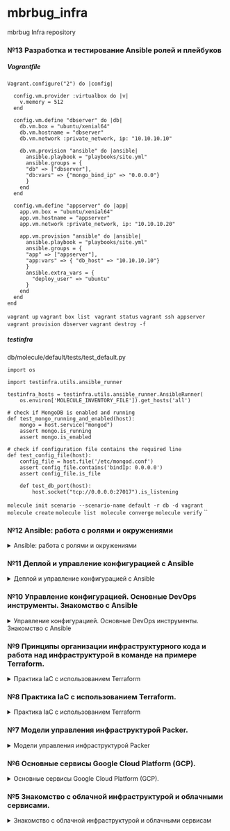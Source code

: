 # mbrbug_infra
mbrbug Infra repository

### №13 Разработка и тестирование Ansible ролей и плейбуков

##### Vagrantfile
```
Vagrant.configure("2") do |config|

  config.vm.provider :virtualbox do |v|
    v.memory = 512
  end

  config.vm.define "dbserver" do |db|
    db.vm.box = "ubuntu/xenial64"
    db.vm.hostname = "dbserver"
    db.vm.network :private_network, ip: "10.10.10.10"

    db.vm.provision "ansible" do |ansible|
      ansible.playbook = "playbooks/site.yml"
      ansible.groups = {
      "db" => ["dbserver"],
      "db:vars" => {"mongo_bind_ip" => "0.0.0.0"}
      }
    end
  end

  config.vm.define "appserver" do |app|
    app.vm.box = "ubuntu/xenial64"
    app.vm.hostname = "appserver"
    app.vm.network :private_network, ip: "10.10.10.20"

    app.vm.provision "ansible" do |ansible|
      ansible.playbook = "playbooks/site.yml"
      ansible.groups = {
      "app" => ["appserver"],
      "app:vars" => { "db_host" => "10.10.10.10"}
      }
      ansible.extra_vars = {
        "deploy_user" => "ubuntu"
      }
    end
  end
end
```
`vagrant up`
`vagrant box list `
`vagrant status`
`vagrant ssh appserver`
`vagrant provision dbserver`
`vagrant destroy -f`

##### testinfra
db/molecule/default/tests/test_default.py
```
import os

import testinfra.utils.ansible_runner

testinfra_hosts = testinfra.utils.ansible_runner.AnsibleRunner(
    os.environ['MOLECULE_INVENTORY_FILE']).get_hosts('all')

# check if MongoDB is enabled and running
def test_mongo_running_and_enabled(host):
    mongo = host.service("mongod")
    assert mongo.is_running
    assert mongo.is_enabled

# check if configuration file contains the required line
def test_config_file(host):
    config_file = host.file('/etc/mongod.conf')
    assert config_file.contains('bindIp: 0.0.0.0')
    assert config_file.is_file

    def test_db_port(host):
        host.socket("tcp://0.0.0.0:27017").is_listening    
```
`molecule init scenario --scenario-name default -r db -d vagrant`
` molecule create`
`molecule list `
`molecule converge`
`molecule verify`
``

### №12 Ansible: работа с ролями и окружениями

<details>
  <summary>Ansible: работа с ролями и окружениями</summary>

##### Роли Ansible
`ansible-galaxy init app`
##### вызов роли в плейбуке
```
roles:
- app
```
###### best-practice!!!
`ansible-playbook -i environments/prod/inventory deploy.yml`
```
[defaults]
inventory = ./environments/stage/inventory # Inventory по-умолчанию задается здесь
```
##### group_vars/[all,app,db]
переменные для групп хостов
Использование:
Для роли app в файле ansible/roles/app/defaults/main.yml:

###### defaults file for app
db_host: 127.0.0.1
env: local

##### var example
Для роли app (файл ansible/roles/app/tasks/main.yml):
Добавим такой же таск в роль db (файл
ansible/roles/db/tasks/main.yml):
```
# tasks file for app
- name: Show info about the env this host belongs to
debug:
msg: "This host is in {{ env }} environment!!!"
```

##### Работа с Community-ролями
работа с ними производится с помощью утилиты ansible-galaxy и файла requirements.yml
###### requirements.yml
```
- src: jdauphant.nginx
version: v2.21.1
```
Установка роли
`ansible-galaxy install -r environments/stage/requirements.yml`
Добавим эти переменные в stage/group_vars/app
```
nginx_sites:
default:
- listen 80
- server_name "reddit"
- location / {
proxy_pass http://127.0.0.1:80;
}
```
##### Работа с Ansible Vault
Для шифрования используется мастер-пароль (aka vault key).
Его нужно передавать команде ansible-playbook при запуске,
либо указать файл с ключом в ansible.cfg.
ansible.config
```
[defaults]
...
vault_password_file = vault.key
```
ansible/playbooks/users.yml
```
- name: Create users
hosts: all
become: true
vars_files:
- "{{ inventory_dir }}/credentials.yml"
tasks:
- name: create users
user:
name: "{{ item.key }}"
password: "{{ item.value.password|password_hash('sha512',
65534|random(seed=inventory_hostname)|string) }}"
groups: "{{ item.value.groups | default(omit) }}"
with_dict: "{{ credentials.users }}"
```
ansible/environments/prod/credentials.yml
```
credentials:
users:
admin:
password: admin123
groups: sudo
```
`ansible-vault encrypt environments/prod/credentials.yml`
`ansible-vault edit <file>`
`ansible-vault decrypt <file>`
##### Работа с trytravis
```
dist: trusty
sudo: required
language: bash
before_install:
- curl https://raw.githubusercontent.com/express42/otus-homeworks/2019-11/run.sh |
  bash

install:
- sudo pip install -r ansible/requirements.txt

script:
- packer validate -var-file=packer/variables.json.example packer/app.json

branches:
  only:
  - master
  - ansible-3

notifications:
  slack:
    rooms:
      secure: k8  .....   23bPHMhyFoJkRahm5sJQ=
```
</details>

### №11 Деплой и управление конфигурацией с Ansible

<details>
  <summary>Деплой и управление конфигурацией с Ansible</summary>

ansible/templates, файлы \*.j2
variable вида  `{{ mongo_port | default('27017') }}`

а в плейбуке
```
   vars:
    mongo_bind_ip: 0.0.0.0
```
пробный запуск `ansible-playbook reddit_app.yml --check --limit app --tags app-tag`

и ограничение действия к указанным группам хостов и/или тегам

##### handlers
```
- name: Configure hosts & deploy application
hosts: all
vars:
mongo_bind_ip: 0.0.0.0
tasks:
- name: Change mongo config file
become: true
template:
src: templates/mongod.conf.j2
dest: /etc/mongod.conf
mode: 0644
tags: db-tag
notify: restart mongod
handlers: # <-- Добавим блок handlers и задачу
- name: restart mongod
become: true
service: name=mongod state=restarted
```

###### Задание со *
К прошлому динамическому инвентори добавился внутренный адрес сервера db.
Он записывается в качестве переменной db_int_ip
```

    "app":  {
      "hosts": [
          "$app_ip"
      ],
        "vars": {
            "db_ip_int": "$db_ip_int"
        }
    },

```
```
---
- name: Configure App
  hosts: app
  become: true
  vars:
   db_host: "{{ db_ip_int }}"
```
скрипт указан в ansible.cfg в качестве inventory файла
```
inventory = ./dyn_inv.sh
```

##### Провижининг ansible в Packer
```
"provisioners": [
{
"type": "ansible",
"playbook_file": "ansible/packer_app.yml"
}
]
```

</details>


### №10 Управление конфигурацией. Основные DevOps инструменты. Знакомство с Ansible

<details>
  <summary>Управление конфигурацией. Основные DevOps инструменты. Знакомство с Ansible</summary>

##### Установка Ansible
`pip install ansible>=2.4`

##### файл inventory
``` [app] appserver ansible_host=104.199.105.96 [db] dbserver ansible_host=130.211.108.138 ``` модуль ping `ansible appserver -i ./inventory -m ping`

##### Параметры ansible.cfg
``` [defaults] inventory = ./inventory.json remote_user = appuser private_key_file = ~/.ssh/appuser host_key_checking = False retry_files_enabled = False ```

##### файл inventory.yml (YAML)
``` app:
  hosts:
    appserver:
      ansible_host: 104.199.105.96 db:
  hosts:
    dbserver:
      ansible_host: 130.211.108.138 ``` модули command, shell, ping, systemd, service, git

##### playbook /clone.ym
``` --- - name: Clone
  hosts: app
  tasks:
    - name: Clone repo
      git:
        repo: https://github.com/express42/reddit.git
        dest: /home/appuser/reddit ```

##### Задание со ⭐
Из terraform берем ip инстансов app и db из outputs и через переменную подставляем в шаблон ``` {
    "apps": {
        "hosts": [$app_ip],
    },
    "dbs": [$db_ip],
}
```
##### файл inventory.json
``` {
  "app": {
    "hosts": {
      "appserver": {
        "ansible_host": "130.211.108.138"
      }
    }
  },
  "db": {
    "hosts": {
      "dbserver": {
        "ansible_host": "104.199.105.96"
      }
    }
  }
}
```
</details>

### №9 Принципы организации инфраструктурного кода и работа над инфраструктурой в команде на примере Terraform.
<details>
  <summary>Практика IaC с использованием Terraform</summary>

##### Цели занятия
Изучение Terraform. Команды, синтаксис, конфигурационные файлы.

если ресурс уже существует, его можно импортировать в terraform
команда `terraform import google_compute_firewall.firewall_ssh default-allow-ssh`

ресурс ip-адреса
```resource "google_compute_address" "app_ip" {
name = "reddit-app-ip"
}
```
Зависимости ресурсов, явные и неявные
`depends_on`

Модули terraform (отдельная папка, файлы main, variables, outputs)
ссылка на модуль в main.tf
```
module "app" {
source = "./modules/app"
public_key_path = "${var.public_key_path}"
zone = "${var.zone}"
app_disk_image = "${var.app_disk_image}"
}
```
ссылка на выходную переменную модуля
```
output "app_external_ip" {
value = "${module.app.app_external_ip}"
}
```
параметризация модулей, input переменные
terraform/vpc/main.tf
`source_ranges = "${var.source_ranges}"`
terraform/vpc/variables.tf
```
variable source_ranges {
description = "Allowed IP addresses"
default = ["0.0.0.0/0"]
}
```
terraform/main.tf
```
module "vpc" {
source = "modules/vpc"
source_ranges = ["80.250.215.124/32"]
}
```
##### Реестр модулей HashiCorp
```
module "storage-bucket" {
  source  = "SweetOps/storage-bucket/google"
  version = "0.3.0"
  name        = "mbrbug-bucket-reddit-app"
  location    = "europe-west1"
}
```
##### Хранение стайт файла в бекенде
```
terraform {
  backend "gcs" {
    bucket  = "mbrbug-bucket-reddit-app"
    prefix  = "prod"
  }
}
```
##### if statement in terraform
 задаем переменную boolean в variables.tf модуля
 ```
 variable app_provisioner {
  description = "turn on off puma provisioner"
 }
 ```
 задаем значение переменной в main.tf root модуля
 ```
 module "app" {
   ...
   app_provisioner = true
 }
 ```
 в main.tf модуля app задаем два идентичных ресурса с разными именами и различием в проверке переменной
 ```
 count = var.app_provisioner ? 0 : 1
 ```
 или
 ```
count = var.app_provisioner ? 0 : 1
 ```
</details>

### №8 Практика IaC с использованием Terraform.
<details>
  <summary>Практика IaC с использованием Terraform</summary>

##### Цели занятия
 Изучение Terraform. Команды, синтаксис, конфигурационные файлы.
 Скачиваем Terraform, распаковываем в путь из окружения PATH
 Создаем main.tf c провайдером google и ресурсами вида:
 ```
 resource "google_compute_instance" "app" {
 name = "reddit-app"
 machine_type = "g1-small"
 zone = "europe-west1-b"
 boot_disk {
 initialize_params {
 image = "reddit-base"
 }
 }
 network_interface {
 network = "default"
 access_config {}
 }
 }
 ```
###### работа с ключами SSH
 ```
 resource "google_compute_instance" "app" {
 ...
 metadata = {
 # путь до публичного ключа
 ssh-keys = "appuser:${file("~/.ssh/appuser.pub")}"
 }
 ...
 }
 ```
###### работа с портами
 ```
 resource "google_compute_firewall" "firewall_puma" {
 name = "allow-puma-default"
 # Название сети, в которой действует правило
 network = "default"
 # Какой доступ разрешить
 allow {
 protocol = "tcp"
 ports = ["9292"]
 }
 # Каким адресам разрешаем доступ
 source_ranges = ["0.0.0.0/0"]
 # Правило применимо для инстансов с перечисленными тэгами
 target_tags = ["reddit-app"]
 }

 ```
###### работа с провиженерами
 ```
 provisioner "file" {
 source = "files/puma.service"
 destination = "/tmp/puma.service"
 }
 ```
###### работа с variables
```
variable project {
description = "Project ID"
}
variable region {
description = "Region"
# Значение по умолчанию
default = "europe-west1"
}
```
```
provider "google" {
version = "2.15.0"
project = var.project
region = var.region
}
```
##### Задание со *
Добавление ключей для нескольких пользователей через sshkeys
при добавлении ключа через веб-интерфейс ключ не виден в Terraform
##### Задание с **
Создание балансировщика и использование и использование параметра count

```
resource "google_compute_target_pool" "reddit-app-target-pool" {
  name = "reddit-app-target-pool"

  instances = google_compute_instance.app[*].self_link

  health_checks = [
    google_compute_http_health_check.reddit-http-hc.name,
  ]
}

resource "google_compute_http_health_check" "reddit-http-hc" {
  name                = "reddit-http-hc"
  timeout_sec         = 1
  check_interval_sec  = 1
  healthy_threshold   = 4
  unhealthy_threshold = 5
  port                = 9292

}

resource "google_compute_forwarding_rule" "reddit-fr" {
  name                  = "reddit-fr"
  region                = var.region
  load_balancing_scheme = "EXTERNAL"
  target                = google_compute_target_pool.reddit-app-target-pool.self_link
  port_range            = 9292
}
```
```
resource "google_compute_instance" "app" {
  count        = var.count_inst
  name         = "reddit-app${count.index + 1}"
```
</details>

### №7 Модели управления инфраструктурой Packer.
<details>
  <summary>Модели управления инфраструктурой Packer</summary>

##### Цели занятия
Изучение packer. Команды, синтаксис, конфигурационные файлы.

Скачиваем Packer `https://www.packer.io/downloads.html`

Распаковываем в папки из переменной окружения PATH.

Создаем Application Default Credentials (ADC) `gcloud auth application-default login`
Создаем Packer template вида ubuntu16.json
```
{
    "variables":
       {
            "machine_type": "f1-micro"
            ...
       },

    "builders": [
        {
            "type": "googlecompute"
            "project_id": "{{ user `project_id` }}",
            "image_name": "reddit-full-{{timestamp}}",
            "machine_type": "{{ user `machine_type` }}"
        }
    ],
    "provisioners": [
        {
            "type": "shell",
            "script": "script.sh",
            "execute_command": "sudo {{.Path}}"
        }
        ...
    ]
}
```
variables - переменные
builders - секция отвечает за создание образа
provisioners - секция отвечает за изменение образа (софт, настройки и конфигурация)

`gcloud projects list`
Проверка конфига `packer validate ubuntu16.json`
Сборка образа `packer build ubuntu16.json`

#### Самостоятельное задание
Используем пользовательские переменные:
в секции
```{
    "variables": {
            "machine_type": "f1-micro"
  }
```
или
в файле variables.json
```
{
  "project_id": "infra-123456",
  "source_image_family": "ubuntu-1604-lts"
}
```
файл указывается параметром `-var-file=variables.json`

#### Задание со *
##### "Запекаем" образ - добавляем в образ приложение, зависимости и конфиги
Используем `"source_image_family": "reddit-base"`
Для запуска puma используем systemd.unit
```
[Unit]
Description=Puma Server
After=network.target
Requires=network.target

[Service]
ExecStart=/usr/local/bin/puma -C /var/lib/gems/2.3.0/gems/puma-3.10.0/lib/puma.rb --dir /home/appuser/reddit
TimeoutSec=15
Restart=always

[Install]
WantedBy=multi-user.target
```
##### Создание VM из образа через скрипт, используя gcloud
```
#!/bin/bash
gcloud compute instances create reddit-app \
> --boot-disk-size=10GB \
> --image-family reddit-full \
> --machine-type=g1-small \
> --tags puma-server \
> --restart-on-failure
 ```
</details>

### №6 Основные сервисы Google Cloud Platform (GCP).
<details>
<summary>Основные сервисы Google Cloud Platform (GCP).</summary>

Цели занятия
Способы управления ресурсами в GCP.

#### данные для проверки

testapp_IP = 35.222.255.111
testapp_port = 9292

#### Команда для запуска автоматического создания инстанса gcloud

```gcloud compute instances create reddit-app \
--boot-disk-size=10GB \
--image-family ubuntu-1604-lts \
--image-project=ubuntu-os-cloud \
--machine-type=g1-small \
--tags puma-server \
--restart-on-failure \
--metadata startup-script='wget -qO - https://www.mongodb.org/static/pgp/server-3.2.asc | apt-key add -
echo "deb http://repo.mongodb.org/apt/ubuntu xenial/mongodb-org/3.2 multiverse" > /etc/apt/sources.list.d/mongodb-org-3.2.list
apt update
apt install -y ruby-full ruby-bundler build-essential mongodb-org
systemctl start mongod && systemctl enable mongod
cd /home/locladmn
git clone -b monolith https://github.com/express42/reddit.git
cd reddit && bundle install
puma -d'
```

##### или

```gcloud compute instances create reddit-app \
--boot-disk-size=10GB \
--image-family ubuntu-1604-lts \
--image-project=ubuntu-os-cloud \
--machine-type=g1-small \
--tags puma-server \
--restart-on-failure \
--metadata-from-file startup-script=startupscript.sh
```

##### или

```gcloud compute instances create reddit-app \
--boot-disk-size=10GB \
--image-family ubuntu-1604-lts \
--image-project=ubuntu-os-cloud \
--machine-type=g1-small \
--tags puma-server \
--restart-on-failure \
--metadata startup-script-url=gs://mbrbucket/startupscript.sh
```

#### firewall rule

`gcloud compute firewall-rules create default-puma-server --allow tcp:9292 --target-tags 'puma-server' --source-ranges 0.0.0.0/0`
</details>

### №5 Знакомство с облачной инфраструктурой и облачными сервисами.
<details>
<summary>Знакомство с облачной инфраструктурой и облачными сервисам</summary>

#### Создание виртуальных машин в GCP

Использование приватного/публичного ключей SSH, проброс ключей
ssh-keygen, ssh-agent, ssh-add

Создание vpn сервера Pritunl на bastion хосте

Самостоятельное задание:
Исследовать способ подключения к someinternalhost в одну команду:

Решение:
`ssh -t -A -i ~/.ssh/locladmn locladmn@104.198.142.243 ssh someinternalhost`

Дополнительное задание:
Предложить вариант решения для подключения из консоли при помощи команды вида ssh someinternalhost из локальной консоли
рабочего устройства, чтобы подключение выполнялось по алиасу someinternalhost

Решение:
Добавить в `~/.ssh/config`

```
Host someinternalhost
HostName 104.198.142.243
User locladmn
IdentityFIle ~/.ssh/locladmn
ForwardAgent yes
RemoteCommand ssh someinternalhost
RequestTTY force
```

#### Данные для проверки cloud-bastion:

bastion_IP = 104.198.142.243
someinternalhost_IP = 10.128.0.3
</details>
